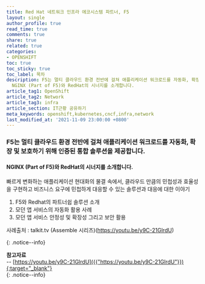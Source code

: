 ```yaml
---
title: Red Hat 네트워크 인프라 에코시스템 파트너, F5 
layout: single
author_profile: true
read_time: true
comments: true
share: true
related: true
categories:
- OPENSHIFT
toc: true
toc_sticky: true
toc_label: 목차
description: F5는 멀티 클라우드 환경 전반에 걸쳐 애플리케이션 워크로드를 자동화, 확장 및 보호하기 위해 인증된 통합 솔루션을 제공합니다. 
  NGINX (Part of F5)와 RedHat의 시너지를 소개합니다.
article_tag1: OpenShift
article_tag2: Network
article_tag3: infra
article_section: IT근황 공유하기
meta_keywords: openshift,kubernetes,cncf,infra,network
last_modified_at: '2021-11-09 23:00:00 +0800'
---
```



### F5는 멀티 클라우드 환경 전반에 걸쳐 애플리케이션 워크로드를 자동화, 확장 및 보호하기 위해 인증된 통합 솔루션을 제공합니다. 
#### NGINX (Part of F5)와 RedHat의 시너지를 소개합니다.

빠르게 변화하는 애플리케이션 현대화의 물결 속에서, 클라우드 만큼의 민첩성과 효율성을 구현하고 비즈니스 요구에 민첩하게 대응할 수 있는 솔루션과 대응에 대한 이야기

1. F5와 Redhat의 파트너쉽 솔루션 소개
2. 모던 앱 서비스의 자동화 활용 사례
3. 모던 앱 서비스 안정성 및 확장성 그리고 보안 활용 

사례출처 : talkit.tv (Assemble 시리즈)(https://youtu.be/y9C-21GlrdU)

{: .notice--info}

**참고자료** <br>
-- [https://youtu.be/y9C-21GlrdU]({{"https://youtu.be/y9C-21GlrdU"}}){:target="_blank"} <br>
{: .notice--info}
